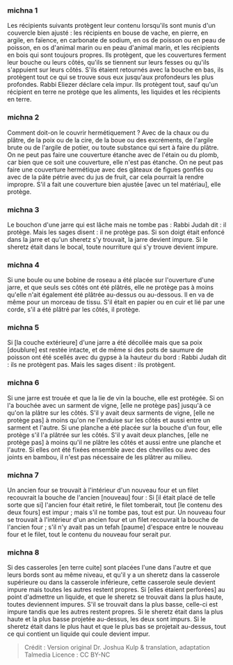 
### michna 1
Les récipients suivants protègent leur contenu lorsqu'ils sont munis d'un couvercle bien ajusté : les récipients en bouse de vache, en pierre, en argile, en faïence, en carbonate de sodium, en os de poisson ou en peau de poisson, en os d'animal marin ou en peau d'animal marin, et les récipients en bois qui sont toujours propres. Ils protègent, que les couvertures ferment leur bouche ou leurs côtés, qu'ils se tiennent sur leurs fesses ou qu'ils s'appuient sur leurs côtés. S'ils étaient retournés avec la bouche en bas, ils protègent tout ce qui se trouve sous eux jusqu'aux profondeurs les plus profondes. Rabbi Eliezer déclare cela impur. Ils protègent tout, sauf qu'un récipient en terre ne protège que les aliments, les liquides et les récipients en terre.

### michna 2
Comment doit-on le couvrir hermétiquement ? Avec de la chaux ou du plâtre, de la poix ou de la cire, de la boue ou des excréments, de l'argile brute ou de l'argile de potier, ou toute substance qui sert à faire du plâtre. On ne peut pas faire une couverture étanche avec de l'étain ou du plomb, car bien que ce soit une couverture, elle n'est pas étanche. On ne peut pas faire une couverture hermétique avec des gâteaux de figues gonflés ou avec de la pâte pétrie avec du jus de fruit, car cela pourrait la rendre impropre. S'il a fait une couverture bien ajustée [avec un tel matériau], elle protège.

### michna 3
Le bouchon d'une jarre qui est lâche mais ne tombe pas : Rabbi Judah dit : il protège. Mais les sages disent : il ne protège pas. Si son doigt était enfoncé dans la jarre et qu'un sheretz s'y trouvait, la jarre devient impure. Si le sheretz était dans le bocal, toute nourriture qui s'y trouve devient impure.

### michna 4
Si une boule ou une bobine de roseau a été placée sur l'ouverture d'une jarre, et que seuls ses côtés ont été plâtrés, elle ne protège pas à moins qu'elle n'ait également été plâtrée au-dessus ou au-dessous. Il en va de même pour un morceau de tissu. S'il était en papier ou en cuir et lié par une corde, s'il a été plâtré par les côtés, il protège.

### michna 5
Si [la couche extérieure] d'une jarre a été décollée mais que sa poix [doublure] est restée intacte, et de même si des pots de saumure de poisson ont été scellés avec du gypse à la hauteur du bord : Rabbi Judah dit : ils ne protègent pas. Mais les sages disent : ils protègent.

### michna 6
Si une jarre est trouée et que la lie de vin la bouche, elle est protégée. Si on l'a bouchée avec un sarment de vigne, [elle ne protège pas] jusqu'à ce qu'on la plâtre sur les côtés. S'il y avait deux sarments de vigne, [elle ne protège pas] à moins qu'on ne l'enduise sur les côtés et aussi entre un sarment et l'autre. Si une planche a été placée sur la bouche d'un four, elle protège s'il l'a plâtrée sur les côtés. S'il y avait deux planches, [elle ne protège pas] à moins qu'il ne plâtre les côtés et aussi entre une planche et l'autre. Si elles ont été fixées ensemble avec des chevilles ou avec des joints en bambou, il n'est pas nécessaire de les plâtrer au milieu.

### michna 7
Un ancien four se trouvait à l'intérieur d'un nouveau four et un filet recouvrait la bouche de l'ancien [nouveau] four : Si [il était placé de telle sorte que si] l'ancien four était retiré, le filet tomberait, tout [le contenu des deux fours] est impur ; mais s'il ne tombe pas, tout est pur. Un nouveau four se trouvait à l'intérieur d'un ancien four et un filet recouvrait la bouche de l'ancien four ; s'il n'y avait pas un tefah [paume] d'espace entre le nouveau four et le filet, tout le contenu du nouveau four serait pur.

### michna 8
Si des casseroles [en terre cuite] sont placées l'une dans l'autre et que leurs bords sont au même niveau, et qu'il y a un sheretz dans la casserole supérieure ou dans la casserole inférieure, cette casserole seule devient impure mais toutes les autres restent propres. Si [elles étaient perforées] au point d'admettre un liquide, et que le sheretz se trouvait dans la plus haute, toutes deviennent impures. S'il se trouvait dans la plus basse, celle-ci est impure tandis que les autres restent propres. Si le sheretz était dans la plus haute et la plus basse projetée au-dessus, les deux sont impurs. Si le sheretz était dans le plus haut et que le plus bas se projetait au-dessus, tout ce qui contient un liquide qui coule devient impur.

>Crédit : Version original Dr. Joshua Kulp & translation, adaptation Talmedia
>Licence : CC BY-NC